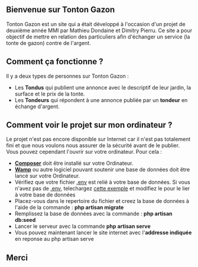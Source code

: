 ## Bienvenue sur Tonton Gazon

Tonton Gazon est un site qui a était développé à l'occasion d'un projet de deuxième année MMI par Mathieu Dondaine et Dimitry Pierru.
Ce site a pour objectif de mettre en relation des particuliers afin d'échanger un service (la tonte de gazon) contre de l'argent.

## Comment ça fonctionne ?

Il y a deux types de personnes sur Tonton Gazon :

- Les **Tondus** qui publient une annonce avec le descriptif de leur jardin, la surface et le prix de la tonte.
- Les **Tondeurs** qui répondent à une annonce publiée par un **tondeur** en échange d'argent.

## Comment voir le projet sur mon ordinateur ?

Le projet n'est pas encore disponible sur Internet car il n'est pas totalement fini et que nous voulons nous assurer de la sécurité avant de le publier.
Vous pouvez cependant l'ouvrir sur votre ordinateur. Pour cela :

- [**Composer**](https://getcomposer.org/) doit être installé sur votre Ordinateur.
- [**Wamp**](http://www.wampserver.com/) ou autre logiciel pouvant soutenir une base de données doit être lancé sur votre Ordinateur.
- Vérifiez que votre fichier [.env](https://github.com/laravel/laravel/blob/master/.env.example) est relié à votre base de données. Si vous n'avez pas de [.env](https://github.com/laravel/laravel/blob/master/.env.example), telechargez [cette exemple](https://github.com/laravel/laravel/blob/master/.env.example) et modifiez le pour le lier à votre base de données
- Placez-vous dans le repertoire du fichier et creez la base de données à l'aide de la commande : **php artisan migrate**
- Remplissez la base de données avec la commande : **php artisan db:seed**
- Lancer le serveur avec la commande **php artisan serve**
- Vous pouvez maintenant lancer le site internet avec l'**addresse indiquée** en reponse au php artisan serve


## Merci
